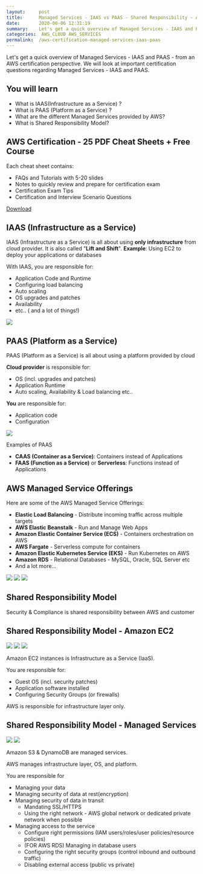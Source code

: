 ```yaml
---
layout:     post
title:      Managed Services - IAAS vs PAAS - Shared Responsibility - AWS Certification
date:       2020-06-06 12:31:19
summary:    Let's get a quick overview of Managed Services - IAAS and PAAS - from an AWS certification perspective. We will look at important certification questions regarding Managed Services - IAAS and PAAS. 
categories:  AWS_CLOUD AWS_SERVICES
permalink:  /aws-certification-managed-services-iaas-paas
---
```


Let's get a quick overview of Managed Services - IAAS and PAAS - from an AWS certification perspective. We will look at important certification questions regarding Managed Services - IAAS and PAAS. 

## You will learn
- What is IAAS(Infrastructure as a Service) ?
- What is PAAS (Platform as a Service) ?
- What are the different Managed Services provided by AWS?
- What is Shared Responsibility Model?

## AWS Certification - 25 PDF Cheat Sheets + Free Course

Each cheat sheet contains:
- FAQs and Tutorials with 5-20 slides
- Notes to quickly review and prepare for certification exam
- Certification Exam Tips
- Certification and Interview Scenario Questions

<div>
 <a href="https://links.in28minutes.com/cloud-in28minutes-teachable-free-link" target="_blank" class="button instagram">Download</a>
</div>


## IAAS (Infrastructure as a Service) 

IAAS (Infrastructure as a Service) is all about using **only infrastructure** from cloud provider. It is also called "**Lift and Shift**". **Example**: Using EC2 to deploy your applications or databases

With IAAS, you are responsible for:
- Application Code and Runtime
- Configuring load balancing
- Auto scaling
- OS upgrades and patches
- Availability
- etc.. ( and a lot of things!)

![](/images/aws/cloud-0-IAAS.png)


## PAAS (Platform as a Service) 

PAAS (Platform as a Service) is all about using a platform provided by cloud

**Cloud provider** is responsible for:
- OS (incl. upgrades and patches)
- Application Runtime
- Auto scaling, Availability & Load balancing etc..

**You** are responsible for:
- Application code
- Configuration

![](/images/aws/cloud-2-PAAS.png)

Examples of PAAS
- **CAAS (Container as a Service)**: Containers instead of Applications
- **FAAS (Function as a Service)** or **Serverless**: Functions instead of Applications

## AWS Managed Service Offerings

Here are some of the AWS Managed Service Offerings:
- **Elastic Load Balancing** - Distribute incoming traffic across multiple targets
- **AWS Elastic Beanstalk** - Run and Manage Web Apps
- **Amazon Elastic Container Service (ECS)** - Containers orchestration on AWS
- **AWS Fargate** - Serverless compute for containers
- **Amazon Elastic Kubernetes Service (EKS)** - Run Kubernetes on AWS
- **Amazon RDS** - Relational Databases - MySQL, Oracle, SQL Server etc
- And a lot more...

![](/images/aws/00-icons/elb.png)
![](/images/aws/00-icons/ecs.png) 
![](/images/aws/00-icons/rds.png)

## Shared Responsibility Model

Security & Compliance is shared responsibility between AWS and customer

## Shared Responsibility Model - Amazon EC2

![](/images/aws/00-icons/ec2.png) 
![](/images/aws/00-icons/securitygroup.png) 
![](/images/aws/00-icons/ami.png) 

Amazon EC2 instances is Infrastructure as a Service (IaaS).

You are responsible for:
- Guest OS (incl. security patches)
- Application software installed
- Configuring Security Groups (or firewalls)

AWS is responsible for infrastructure layer only.

## Shared Responsibility Model - Managed Services

![](/images/aws/00-icons/s3.png) 
![](/images/aws/00-icons/dynamodb.png) 

Amazon S3 & DynamoDB are managed services.

AWS manages infrastructure layer, OS, and platform.

You are responsible for
- Managing your data 
- Managing security of data at rest(encryption) 
- Managing security of data in transit 
	- Mandating SSL/HTTPS 
	- Using the right network - AWS global network or dedicated private network when possible
- Managing access to the service
	- Configure right permissions (IAM users/roles/user policies/resource policies)
	- (FOR AWS RDS) Managing in database users 
	- Configuring the right security groups (control inbound and outbound traffic)
	- Disabling external access (public vs private)
